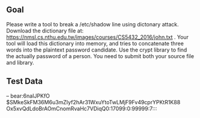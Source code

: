 ## Goal
Please write a tool to break a /etc/shadow line using dictonary attack.
Download the dictionary file at:
https://nmsl.cs.nthu.edu.tw/images/courses/CS5432_2016/john.txt .
Your tool will load this dictionary into memory, and tries to concatenate three words into the plaintext password candidate.
Use the crypt library to find the actually password of a person. You need to submit both your source file and library. 

## Test Data
–  bear:$6$naIJPKfO
    $SMkeSkFM36M6u3mZIyf2hAr31WxuYtoTwLMjF9Fv49cprYPKtR1K88
    Ox5xvQdLdoBrAOmCnomRvaHc7VDiqQ0:17099:0:99999:7:::
